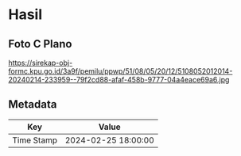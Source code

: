 # Hasil

## Foto C Plano

https://sirekap-obj-formc.kpu.go.id/3a9f/pemilu/ppwp/51/08/05/20/12/5108052012014-20240214-233959--79f2cd88-afaf-458b-9777-04a4eace69a6.jpg


## Metadata

| Key        | Value               |
| ---------- | ------------------- |
| Time Stamp | 2024-02-25 18:00:00 |



